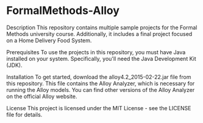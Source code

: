 # FormalMethods-Alloy

Description
This repository contains multiple sample projects for the Formal Methods university course. Additionally, it includes a final project focused on a Home Delivery Food System.

Prerequisites
To use the projects in this repository, you must have Java installed on your system. Specifically, you'll need the Java Development Kit (JDK).

Installation
To get started, download the alloy4.2_2015-02-22.jar file from this repository. This file contains the Alloy Analyzer, which is necessary for running the Alloy models. You can find other versions of the Alloy Analyzer on the official Alloy website.

License
This project is licensed under the MIT License - see the LICENSE file for details.


